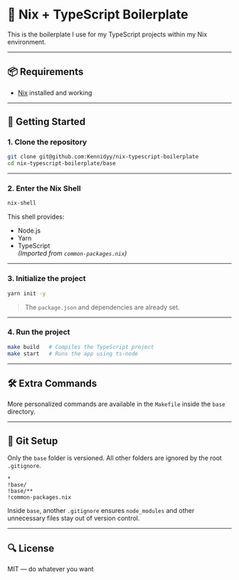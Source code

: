 # 🧪 Nix + TypeScript Boilerplate

This is the boilerplate I use for my TypeScript projects within my Nix environment.

---

## 📦 Requirements

- [Nix](https://nixos.org/download/) installed and working

---

## 🚀 Getting Started

### 1. Clone the repository

```bash
git clone git@github.com:Kennidyy/nix-typescript-boilerplate
cd nix-typescript-boilerplate/base
```

---

### 2. Enter the Nix Shell

```bash
nix-shell
```

This shell provides:

- Node.js  
- Yarn  
- TypeScript  
*(Imported from `common-packages.nix`)*

---

### 3. Initialize the project

```bash
yarn init -y
```

> The `package.json` and dependencies are already set.

---

### 4. Run the project

```bash
make build   # Compiles the TypeScript project  
make start   # Runs the app using ts-node
```

---

## 🛠️ Extra Commands

More personalized commands are available in the `Makefile` inside the `base` directory.

---

## 📝 Git Setup

Only the `base` folder is versioned. All other folders are ignored by the root `.gitignore`.

```gitignore
*
!base/
!base/**
!common-packages.nix
```

Inside `base`, another `.gitignore` ensures `node_modules` and other unnecessary files stay out of version control.

---

## 🔍 License

MIT — do whatever you want
